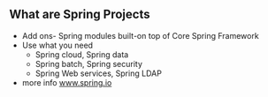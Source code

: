 ## What are Spring Projects
- Add ons-  Spring modules built-on top of Core Spring Framework
- Use what you need
    - Spring cloud, Spring data
    - Spring batch, Spring security
    - Spring Web services, Spring LDAP
- more info [www.spring.io ](https://spring.io/)


